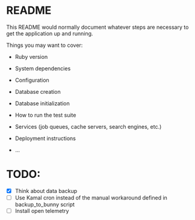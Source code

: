 # README

This README would normally document whatever steps are necessary to get the
application up and running.

Things you may want to cover:

- Ruby version

- System dependencies

- Configuration

- Database creation

- Database initialization

- How to run the test suite

- Services (job queues, cache servers, search engines, etc.)

- Deployment instructions

- ...


# TODO:
- [x] Think about data backup
- [ ] Use Kamal cron instead of the manual workaround defined in backup_to_bunny script
- [ ] Install open telemetry
